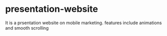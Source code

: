 # presentation-website
It is a prsentation website on mobile marketing. 
features include animations and smooth scrolling
